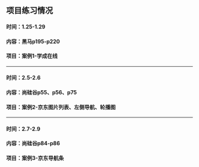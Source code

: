 ## 项目练习情况

#### 时间：1.25-1.29

#### 内容：黑马p195-p220

#### 项目：案例1-学成在线

------

#### 时间：2.5-2.6

#### 内容：尚硅谷p55、p56、p75

#### 项目：案例2-京东图片列表、左侧导航、轮播图

------

#### 时间：2.7-2.9

#### 内容：尚硅谷p84-p86

#### 项目：案例3-京东导航条